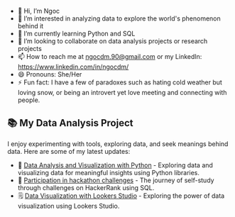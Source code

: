 - 👋 Hi, I’m Ngoc
- 👀 I’m interested in analyzing data to explore the world's phenomenon behind it
- 🌱 I’m currently learning Python and SQL
- 💞️ I’m looking to collaborate on data analysis projects or research projects
- 📫 How to reach me at ngocdm.90@gmail.com or my LinkedIn: https://www.linkedin.com/in/ngocdm/
- 😄 Pronouns: She/Her
- ⚡ Fun fact: I have a few of paradoxes such as hating cold weather but loving snow, or being an introvert yet love meeting and connecting with people. 

## 📚 My Data Analysis Project

I enjoy experimenting with tools, exploring data, and seek meanings behind data. Here are some of my latest updates:

- 📝 [Data Analysis and Visualization with Python](https://github.com/Ngocdminh/DataAnalysisProjects) - Exploring data and visualizing data for meaningful insights using Python libraries.
- 📖 [Participation in hackathon challenges](https://github.com/Ngocdminh/Sql_hacker_rank_study) - The journey of self-study through challenges on HackerRank using SQL.
- 🗒️ [Data Visualization with Lookers Studio](https://github.com/Ngocdminh/LookerStudio_Reports) - Exploring the power of data visualization using Lookers Studio.


<!---
Ngocdminh/Ngocdminh is a ✨ special ✨ repository because its `README.md` (this file) appears on your GitHub profile.
You can click the Preview link to take a look at your changes.
--->

